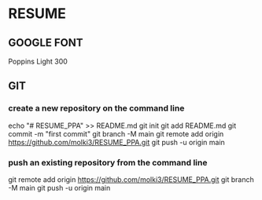 # RESUME

## GOOGLE FONT
Poppins Light 300

## GIT
### create a new repository on the command line
echo "# RESUME_PPA" >> README.md
git init
git add README.md
git commit -m "first commit"
git branch -M main
git remote add origin https://github.com/molki3/RESUME_PPA.git
git push -u origin main

### push an existing repository from the command line
git remote add origin https://github.com/molki3/RESUME_PPA.git
git branch -M main
git push -u origin main
